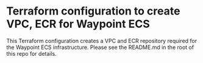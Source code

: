 # Terraform configuration to create VPC, ECR for Waypoint ECS

This Terraform configuration creates a VPC and ECR repository required for the Waypoint ECS infrastructure. Please see the README.md in the 
root of this repo for details.